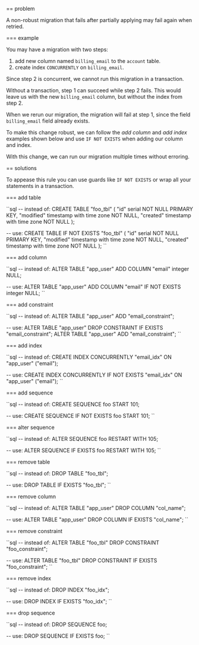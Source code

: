 == problem

A non-robust migration that fails after partially applying may fail again when retried.

=== example

You may have a migration with two steps:

1. add new column named ``billing_email`` to the ``account`` table.
2. create index ``CONCURRENTLY`` on ``billing_email``.

Since step 2 is concurrent, we cannot run this migration in a transaction.

Without a transaction, step 1 can succeed while step 2 fails. This would leave us with the new ``billing_email`` column, but without the index from step 2.

When we rerun our migration, the migration will fail at step 1, since the field ``billing_email`` field already exists.

To make this change robust, we can follow the *add column* and *add index* examples shown below and use ``IF NOT EXISTS`` when adding our column and index.

With this change, we can run our migration multiple times without erroring.

== solutions

To appease this rule you can use guards like ``IF NOT EXISTS`` or wrap all your statements in a transaction.

=== add table

``sql
-- instead of:
CREATE TABLE "foo_tbl" (
    "id" serial NOT NULL PRIMARY KEY,
    "modified" timestamp with time zone NOT NULL,
    "created" timestamp with time zone NOT NULL
);

-- use:
CREATE TABLE IF NOT EXISTS "foo_tbl" (
    "id" serial NOT NULL PRIMARY KEY,
    "modified" timestamp with time zone NOT NULL,
    "created" timestamp with time zone NOT NULL
);
``

=== add column

``sql
-- instead of:
ALTER TABLE "app_user" ADD COLUMN "email" integer NULL;

-- use:
ALTER TABLE "app_user" ADD COLUMN "email" IF NOT EXISTS integer NULL;
``

=== add constraint

``sql
-- instead of:
ALTER TABLE "app_user" ADD "email_constraint";

-- use:
ALTER TABLE "app_user" DROP CONSTRAINT IF EXISTS "email_constraint";
ALTER TABLE "app_user" ADD "email_constraint";
``

=== add index

``sql
-- instead of:
CREATE INDEX CONCURRENTLY "email_idx" ON "app_user" ("email");

-- use:
CREATE INDEX CONCURRENTLY IF NOT EXISTS "email_idx" ON "app_user" ("email");
``

=== add sequence

``sql
-- instead of:
CREATE SEQUENCE foo START 101;

-- use:
CREATE SEQUENCE IF NOT EXISTS foo START 101;
``

=== alter sequence

``sql
-- instead of:
ALTER SEQUENCE foo RESTART WITH 105;

-- use:
ALTER SEQUENCE IF EXISTS foo RESTART WITH 105;
``

=== remove table

``sql
-- instead of:
DROP TABLE "foo_tbl";

-- use:
DROP TABLE IF EXISTS "foo_tbl";
``

=== remove column

``sql
-- instead of:
ALTER TABLE "app_user" DROP COLUMN "col_name";

-- use:
ALTER TABLE "app_user" DROP COLUMN IF EXISTS "col_name";
``

=== remove constraint

``sql
-- instead of:
ALTER TABLE "foo_tbl" DROP CONSTRAINT "foo_constraint";

-- use:
ALTER TABLE "foo_tbl" DROP CONSTRAINT IF EXISTS "foo_constraint";
``

=== remove index

``sql
-- instead of:
DROP INDEX "foo_idx";

-- use:
DROP INDEX IF EXISTS "foo_idx";
``

=== drop sequence

``sql
-- instead of:
DROP SEQUENCE foo;

-- use:
DROP SEQUENCE IF EXISTS foo;
``